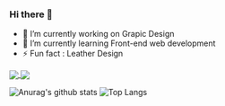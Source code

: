 ### Hi there 👋

<!--
**viccjiang/viccjiang** is a ✨ _special_ ✨ repository because its `README.md` (this file) appears on your GitHub profile.

Here are some ideas to get you started:

- 🔭 I’m currently working on ...
- 🌱 I’m currently learning ...
- 👯 I’m looking to collaborate on ...
- 🤔 I’m looking for help with ...
- 💬 Ask me about ...
- 📫 How to reach me: ...
- 😄 Pronouns: ...
- ⚡ Fun fact: ...
-->

- 🔭 I’m currently working on Grapic Design
- 🌱 I’m currently learning Front-end web development
- ⚡ Fun fact : Leather Design

<a href="https://github.com/anuraghazra/github-readme-stats">
  <img align="center" src="https://github-readme-stats.vercel.app/api?username=viccjiang&theme=vue-dark&hide=stars,prs,issues,contribs" />
</a>
<a href="https://github.com/anuraghazra/convoychat">
  <img align="center" src="https://github-readme-stats.vercel.app/api/top-langs/?username=viccjiang&layout=compact&theme=vue-dark" />
</a>


![Anurag's github stats](https://github-readme-stats.vercel.app/api?username=viccjiang&theme=vue-dark&hide=stars,prs,issues,contribs)
![Top Langs](https://github-readme-stats.vercel.app/api/top-langs/?username=viccjiang&layout=compact&theme=vue-dark)




